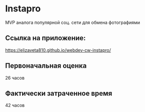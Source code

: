 # Instapro

MVP аналога популярной соц. сети для обмена фотографиями

## Ссылка на приложение:

https://elizaveta810.github.io/webdev-cw-instapro/

## Первоначальная оценка

26 часов

## Фактически затраченное время

42 часов
